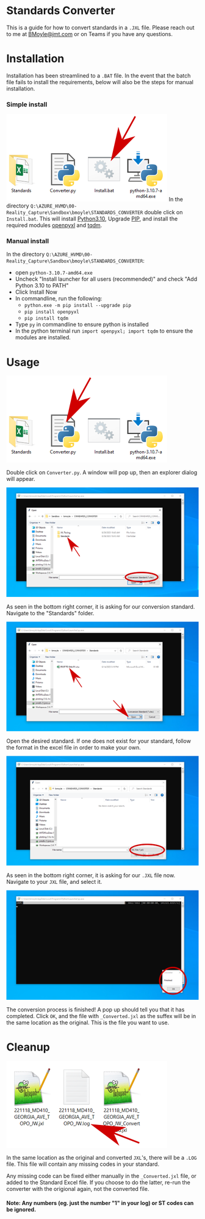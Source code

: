 # Standards Converter

This is a guide for how to convert standards in a `.JXL` file. Please reach out to me at BMoyle@jmt.com or on Teams if you have any questions.

# Installation
Installation has been streamlined to a `.BAT` file. In the event that the batch file fails to install the requirements, below will also be the steps for manual installation.

### Simple install
![Image of Install.bat](https://github.com/JMT-bmoyle/StandardsConverter/blob/main/Images/Install.png?raw=true)
In the directory `Q:\AZURE_HVMD\00-Reality_Capture\Sandbox\bmoyle\STANDARDS_CONVERTER` double click on `Install.bat`. This will install [Python3.10](https://www.python.org/downloads/release/python-3107/), Upgrade [PIP](https://pypi.org/project/pip/), and install the required modules [openpyxl](https://pypi.org/project/openpyxl/) and [tqdm](https://pypi.org/project/tqdm/).

### Manual install
In the directory `Q:\AZURE_HVMD\00-Reality_Capture\Sandbox\bmoyle\STANDARDS_CONVERTER`: 
- open `python-3.10.7-amd64.exe`
- Uncheck "Install launcher for all users (recommended)" and check "Add Python 3.10 to PATH"
- Click Install Now
- In commandline, run the following:
    - `python.exe -m pip install --upgrade pip`
    - `pip install openpyxl`
    - `pip install tqdm`
- Type `py` in commandline to ensure python is installed
- In the python terminal run `import openpyxl; import tqdm` to ensure the modules are installed.

# Usage
![Image of Converter.py](https://github.com/JMT-bmoyle/StandardsConverter/blob/main/Images/Converter.png?raw=true)

Double click on `Converter.py`. A window will pop up, then an explorer dialog will appear.

![Image of Standards Dialog](https://github.com/JMT-bmoyle/StandardsConverter/blob/main/Images/FindStandard.png?raw=true)

As seen in the bottom right corner, it is asking for our conversion standard. Navigate to the "Standards" folder.

![Image of selecting the desired standard](https://github.com/JMT-bmoyle/StandardsConverter/blob/main/Images/1SelectStandard.png?raw=true)

Open the desired standard. If one does not exist for your standard, follow the format in the excel file in order to make your own.

![Image of selecting the desired standard](https://github.com/JMT-bmoyle/StandardsConverter/blob/main/Images/FindJXL.png?raw=true)

As seen in the bottom right corner, it is asking for our `.JXL` file now. Navigate to your `JXL` file, and select it.

![Image of selecting the desired standard](https://github.com/JMT-bmoyle/StandardsConverter/blob/main/Images/Finished.png?raw=true)

The conversion process is finished! A pop up should tell you that it has completed. Click `OK`, and the file with `_Converted.jxl` as the suffex will be in the same location as the original. This is the file you want to use.

# Cleanup

![Image of selecting the desired standard](https://github.com/JMT-bmoyle/StandardsConverter/blob/main/Images/log.png?raw=true)

In the same location as the original and converted `JXL`'s, there will be a `.LOG` file. This file will contain any missing codes in your standard.

Any missing code can be fixed either manually in the `_Converted.jxl` file, or added to the Standard Excel file. If you choose to do the latter, re-run the converter with the origional again, not the converted file.

#### Note: Any numbers (eg. just the number "1" in your log) or ST codes can be ignored.

